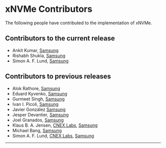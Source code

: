 xNVMe Contributors
==================

The following people have contributed to the implementation of xNVMe.

Contributors to the current release
-----------------------------------

* Ankit Kumar, [Samsung]
* Rishabh Shukla, [Samsung]
* Simon A. F. Lund, [Samsung]

Contributors to previous releases
---------------------------------

* Alok Rathore, [Samsung]
* Eduard Kyvenko, [Samsung]
* Gurmeet Singh, [Samsung]
* Ivan I. Picoli, [Samsung]
* Javier González [Samsung]
* Jesper Devantier, [Samsung]
* Joel Granados, [Samsung]
* Klaus B. A. Jensen, [CNEX Labs], [Samsung]
* Michael Bang, [Samsung]
* Simon A. F. Lund, [CNEX Labs], [Samsung]

---

[Samsung]: http://www.samsung.com/
[CNEX Labs]: https://www.cnexlabs.com
